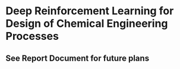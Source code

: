 # Deep Reinforcement Learning for Design of Chemical Engineering Processes

## See Report Document for future plans
